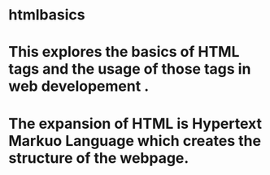 # htmlbasics
# This explores the basics of  HTML tags and the usage of those tags in web developement .
# The expansion of HTML is Hypertext Markuo Language which creates the structure of the webpage.

